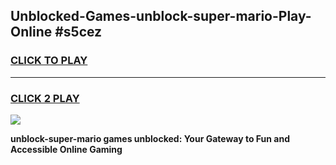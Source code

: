 
## Unblocked-Games-unblock-super-mario-Play-Online #s5cez
<h3>
<a href="https://news.freeplayer.one?title=unblock-super-mario&ref=3">CLICK TO PLAY</a></h3>
<hr>

<h3>
<a href="https://news.freeplayer.one?title=unblock-super-mario&ref=3">CLICK 2 PLAY</a>
  
</h3>

<a href="https://news.freeplayer.one?title=unblock-super-mario&ref=3"><img src="https://clearcache.store/games.png"></a>


**unblock-super-mario games unblocked: Your Gateway to Fun and Accessible Online Gaming**

